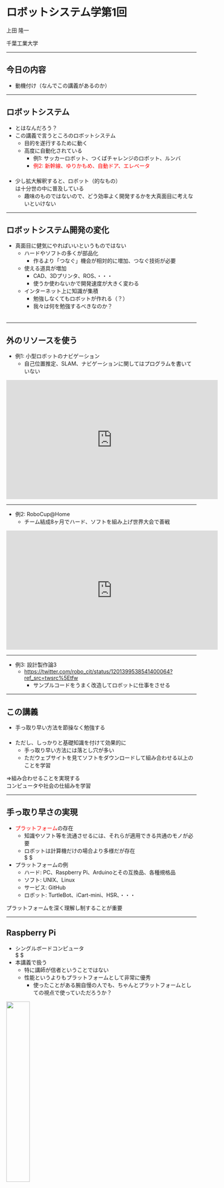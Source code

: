 # ロボットシステム学第1回

上田 隆一

千葉工業大学


---

## 今日の内容

* 動機付け（なんでこの講義があるのか）

---

## ロボットシステム

* とはなんだろう？
* この講義で言うところのロボットシステム
   * 目的を遂行するために動く
   * 高度に自動化されている
       * 例1: サッカーロボット、つくばチャレンジのロボット、ルンバ
       * <span style="color:red">例2: 新幹線、ゆりかもめ、自動ドア、エレベータ</span><br />　
* 少し拡大解釈すると、ロボット（的なもの）<br />は十分世の中に普及している
   * 趣味のものではないので、どう効率よく開発するかを大真面目に考えないといけない

---

## ロボットシステム開発の変化

* 真面目に健気にやればいいというものではない
    * ハードやソフトの多くが部品化
        * 作るより「つなぐ」機会が相対的に増加、つなぐ技術が必要
    * 使える道具が増加
        * CAD、3Dプリンタ、ROS、・・・
        * 使うか使わないかで開発速度が大きく変わる
    * インターネット上に知識が集積
        * 勉強しなくてもロボットが作れる（？）
        * 我々は何を勉強するべきなのか？<br />　

---

## 外のリソースを使う

* 例1: 小型ロボットのナビゲーション
    * 自己位置推定、SLAM、ナビゲーションに関してはプログラムを書いていない

<iframe width="560" height="315" src="https://www.youtube.com/embed/7xXnXHc0roA" frameborder="0" allow="autoplay; encrypted-media" allowfullscreen></iframe>

---

* 例2: RoboCup@Home
    * チーム結成8ヶ月でハード、ソフトを組み上げ世界大会で善戦

<iframe width="560" height="315" src="https://www.youtube.com/embed/XozlE7fuTso" frameborder="0" allow="autoplay; encrypted-media" allowfullscreen></iframe>

---

* 例3: 設計製作論3
    * https://twitter.com/robo_cit/status/1201399538541400064?ref_src=twsrc%5Etfw
        * サンプルコードをうまく改造してロボットに仕事をさせる

---

## この講義

* 手っ取り早い方法を節操なく勉強する<br />　
* ただし、しっかりと基礎知識を付けて効果的に
    * 手っ取り早い方法には落とし穴が多い
    * ただウェブサイトを見てソフトをダウンロードして組み合わせる以上のことを学習

$\Longrightarrow$組み合わせることを実現する<br />コンピュータや社会の仕組みを学習

---

## 手っ取り早さの実現


* <span style="color:red">プラットフォーム</span>の存在
    * 知識やソフト等を流通させるには、それらが適用できる共通のモノが必要
    * ロボットは計算機だけの場合より多様だが存在<br />$ $
* プラットフォームの例
    * ハード: PC、Raspberry Pi、Arduinoとその互換品、各種規格品
    * ソフト: UNIX、Linux
    * サービス: GitHub
    * ロボット: TurtleBot、iCart-mini、HSR、・・・

プラットフォームを深く理解し制することが重要

---

## <span style="text-transform:none">Raspberry Pi</span>

* シングルボードコンピュータ<br />$ $
* 本講義で扱う
    * 特に講師が信者ということではない
    * 性能というよりもプラットフォームとして非常に優秀
        * 使ったことがある腕自慢の人でも、ちゃんとプラットフォームとしての視点で使っていただろうか？

<img width="35%" src="md/images/raspi4.jpeg" />

---

## <span style="text-transform:none">Raspberry Pi</span>について詳しく

* イギリスで開発された教育用のシングルボードコンピュータ<br />$ $
* 開発の動機・歴史
    * 2006-2008年: 構想・試作
        * ケンブリッジ大の学生のコンピュータの腕が落ちてきた
            * 経験者と言ってもWord, Excel, HTMLくらい
            * （未ロボだと逆の人も多い）
        * 安価でハードの制御ができるようなシングルボードPCが作れないか？
    * 2009年: Raspberry Pi Foundation設立
        * Raspberry Piを販売（2016年に1000万台販売）

---

## 講義の目的

* 一つのシングルボードコンピュータを深く理解
    * $\Longrightarrow$低レイヤーから高レイヤー、さらにその外側まで順番に一通り経験することで、各レイヤーの技術をつなげて考えられるようにする。<br >　
* 低レイヤー
    * OSの仕組み
    * デバイスドライバ作成
* 高レイヤー
    * ROSのモジュール作成
* 社会的レイヤー
    * 開発方法（Git、GitHub）
    * 著作権やライセンス

---

## 講義で使う道具

* Raspberry Pi
* Raspberry Piのアクセサリ（次のページ）<br />$ $
* ノートPC
    * 役割1: Raspberry Piとssh通信
    * 役割2: Raspberry Piと繋がらないときの保険
        * WSL or 仮想マシン上 or ネイティブなUbuntu
        * Ubuntu 18.04 LTSあるいはUbuntu 20.04 LTSを想定

---

## ラズパイのアクセサリ

* USBケーブル
    * ノートPCからRaspberry Piに電源供給
    * Pi 3B+まで: Type A-Micro B、あるいはType C-Micro B
    * Pi 4: Type A-Type C、あるいはType C-Type C<br />$ $
* microSDカード
    * 16GBのものがおすすめ
    * 複数あるとよい<br />$ $
* LANケーブル
    * ノートPCとRaspberry Piを接続

---

## ウェブサイト等

* [講義のサイト](https://lab.ueda.tech/?page=robosys_2020)<br />$ $
* 連絡: 他人に見られてもいい内容はTwitterで[@ryuichiueda](https://twitter.com/ryuichiueda)あるいは[@uedalaboratory](https://twitter.com/uedalaboratory)
    * 質問も重要なコントリビューション<br />$ $
* [この講義資料](https://github.com/ryuichiueda/robosys2020)にプルリクくれて私がマージしたら加点


